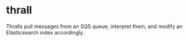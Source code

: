 # thrall

Thralls pull messages from an SQS queue, interpret them, and modify an Elasticsearch index accordingly.

